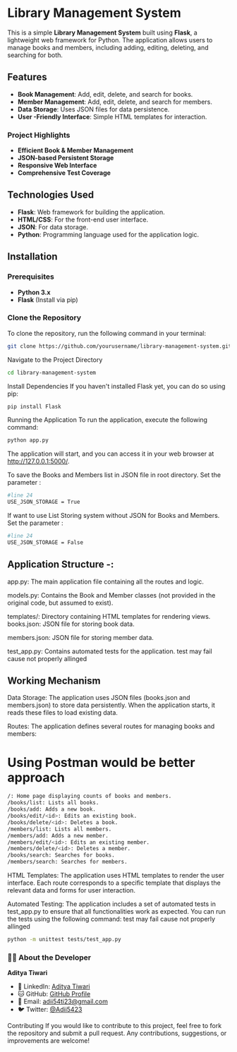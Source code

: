 # Library Management System

This is a simple **Library Management System** built using **Flask**, a lightweight web framework for Python. The application allows users to manage books and members, including adding, editing, deleting, and searching for both.

## Features
- **Book Management**: Add, edit, delete, and search for books.
- **Member Management**: Add, edit, delete, and search for members.
- **Data Storage**: Uses JSON files for data persistence.
- **User -Friendly Interface**: Simple HTML templates for interaction.

  
### Project Highlights
- **Efficient Book & Member Management**
- **JSON-based Persistent Storage**
- **Responsive Web Interface**
- **Comprehensive Test Coverage**


## Technologies Used
- **Flask**: Web framework for building the application.
- **HTML/CSS**: For the front-end user interface.
- **JSON**: For data storage.
- **Python**: Programming language used for the application logic.

## Installation

### Prerequisites
- **Python 3.x**
- **Flask** (Install via pip)

### Clone the Repository
To clone the repository, run the following command in your terminal:

```bash
git clone https://github.com/yourusername/library-management-system.git
```

Navigate to the Project Directory
```bash
cd library-management-system
```
Install Dependencies
If you haven't installed Flask yet, you can do so using pip:

```bash
pip install Flask
```
Running the Application
To run the application, execute the following command:

```bash
python app.py
```
The application will start, and you can access it in your web browser at http://127.0.0.1:5000/.

To save the Books and Members list in JSON file in root directory. 
Set the parameter :
```bash
#line 24
USE_JSON_STORAGE = True 
```
If want to use List Storing system without JSON for Books and Members.
Set the parameter :
```bash
#line 24
USE_JSON_STORAGE = False
```

## Application Structure -:
app.py: The main application file containing all the routes and logic.

models.py: Contains the Book and Member classes (not provided in the original code, but assumed to exist).

templates/: Directory containing HTML templates for rendering views.
books.json: JSON file for storing book data.

members.json: JSON file for storing member data.

test_app.py: Contains automated tests for the application.
test may fail cause not properly allinged 

## Working Mechanism
Data Storage: The application uses JSON files (books.json and members.json) to store data persistently. When the application starts, it reads these files to load existing data.

Routes: The application defines several routes for managing books and members:

# Using Postman would be better approach
```bash
/: Home page displaying counts of books and members.
/books/list: Lists all books.
/books/add: Adds a new book.
/books/edit/<id>: Edits an existing book.
/books/delete/<id>: Deletes a book.
/members/list: Lists all members.
/members/add: Adds a new member.
/members/edit/<id>: Edits an existing member.
/members/delete/<id>: Deletes a member.
/books/search: Searches for books.
/members/search: Searches for members.
```

HTML Templates: The application uses HTML templates to render the user interface. Each route corresponds to a specific template that displays the relevant data and forms for user interaction.

Automated Testing: The application includes a set of automated tests in test_app.py to ensure that all functionalities work as expected. You can run the tests using the following command:
test may fail cause not properly allinged 
```bash
python -m unittest tests/test_app.py
```

### 👨‍💻 About the Developer

**Aditya Tiwari**
- 💼 LinkedIn: [Aditya Tiwari](https://www.linkedin.com/in/aditya-tiwari-59b82927a/)
- 🐱 GitHub: [GitHub Profile](https://github.com/adi5423)
- 📧 Email: adii54ti23@gmail.com
- 🐦 Twitter: [@Adii5423](https://twitter.com/Adii5423)

Contributing
If you would like to contribute to this project, feel free to fork the repository and submit a pull request. Any contributions, suggestions, or improvements are welcome!
